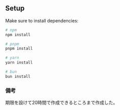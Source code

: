 ## Setup

Make sure to install dependencies:

```bash
# npm
npm install

# pnpm
pnpm install

# yarn
yarn install

# bun
bun install
```

### 備考
期限を設けて20時間で作成できるところまで作成した。

